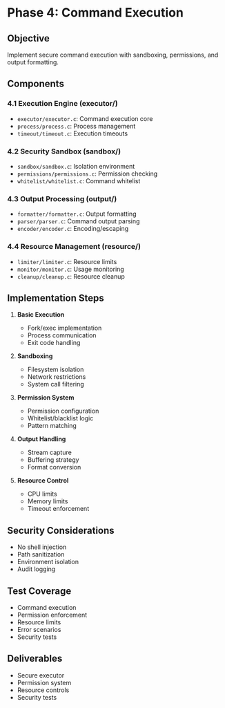 # Phase 4: Command Execution

## Objective
Implement secure command execution with sandboxing, permissions, and output formatting.

## Components

### 4.1 Execution Engine (executor/)
- `executor/executor.c`: Command execution core
- `process/process.c`: Process management
- `timeout/timeout.c`: Execution timeouts

### 4.2 Security Sandbox (sandbox/)
- `sandbox/sandbox.c`: Isolation environment
- `permissions/permissions.c`: Permission checking
- `whitelist/whitelist.c`: Command whitelist

### 4.3 Output Processing (output/)
- `formatter/formatter.c`: Output formatting
- `parser/parser.c`: Command output parsing
- `encoder/encoder.c`: Encoding/escaping

### 4.4 Resource Management (resource/)
- `limiter/limiter.c`: Resource limits
- `monitor/monitor.c`: Usage monitoring
- `cleanup/cleanup.c`: Resource cleanup

## Implementation Steps

1. **Basic Execution**
   - Fork/exec implementation
   - Process communication
   - Exit code handling

2. **Sandboxing**
   - Filesystem isolation
   - Network restrictions
   - System call filtering

3. **Permission System**
   - Permission configuration
   - Whitelist/blacklist logic
   - Pattern matching

4. **Output Handling**
   - Stream capture
   - Buffering strategy
   - Format conversion

5. **Resource Control**
   - CPU limits
   - Memory limits
   - Timeout enforcement

## Security Considerations
- No shell injection
- Path sanitization
- Environment isolation
- Audit logging

## Test Coverage
- Command execution
- Permission enforcement
- Resource limits
- Error scenarios
- Security tests

## Deliverables
- Secure executor
- Permission system
- Resource controls
- Security tests